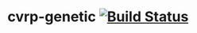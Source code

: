 # cvrp-genetic [![Build Status](https://travis-ci.com/slsyy/cvrp-genetic.svg?token=NpsDNrd7LyySTRZTyRfY&branch=master)](https://travis-ci.com/slsyy/cvrp-genetic)
